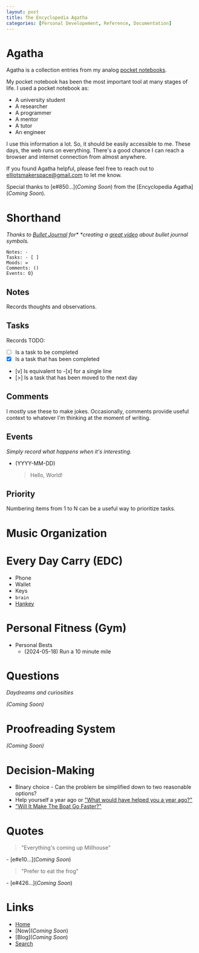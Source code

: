 ```yaml
---
layout: post
title: The Encyclopedia Agatha
categories: [Personal Developement, Reference, Documentation]
---
```


# Agatha

Agatha is a collection entries from my analog [pocket notebooks](https://www.youtube.com/watch?v=34V74B0qVZo&t=1s&ab_channel=JoeVanCleave).

My pocket notebook has been the most important tool at many stages of life.
I used a pocket notebook as:

- A university student
- A researcher
- A programmer
- A mentor
- A tutor
- An engineer

I use this information a lot.
So, it should be easily accessible to me.
These days, the web runs on everything.
There's a good chance I can reach a browser and internet connection from
almost anywhere.

If you found Agatha helpful, please feel free to reach out to
elliotsmakerspace@gmail.com to let me know.

Special thanks to [e#850...](_Coming Soon_) from the [Encyclopedia Agatha](_Coming Soon_).

# Shorthand

_Thanks to [Bullet Journal](https://www.youtube.com/@bulletjournal) for\*
\*creating a [great video](https://www.youtube.com/shorts/52vmLR7JFmY) about bullet journal symbols._

```
Notes: -
Tasks: - [ ]
Moods: =
Comments: ()
Events: O}
```

## Notes

Records thoughts and observations.

## Tasks

Records TODO:

- [ ] Is a task to be completed
- [x] Is a task that has been completed
- [v] Is equivalent to \-\[x\] for a single line
- [>] Is a task that has been moved to the next day

## Comments

I mostly use these to make jokes.
Occasionally, comments provide useful context to whatever I'm thinking at the
moment of writing.

## Events

_Simply record what happens when it's interesting._

- (YYYY-MM-DD)
  > Hello, World!

## Priority

Numbering items from 1 to N can be a useful way to prioritize tasks.

# Music Organization

# Every Day Carry (EDC)

- Phone
- Wallet
- Keys
- `brain`
- [Hankey](https://www.youtube.com/watch?v=boqX0hcVXMQ&ab_channel=NetflixIsAJoke)

# Personal Fitness (Gym)

- Personal Bests
  - (2024-05-18) Run a 10 minute mile

# Questions

_Daydreams and curiosities_

_(Coming Soon)_

# Proofreading System

_(Coming Soon)_

# Decision-Making

- Binary choice - Can the problem be simplified down to two reasonable options?
- Help yourself a year ago or ["What would have helped you a year ago?"](https://medium.com/@racheltho/why-you-yes-you-should-blog-7d2544ac1045)
- ["Will It Make The Boat Go Faster?"](https://willitmaketheboatgofaster.com/)

# Quotes

> "Everything's coming up Millhouse"

\- [e#e10...](_Coming Soon_)

> "Prefer to eat the frog"

\- [e#426...](_Coming Soon_)

# Links

- [Home](https://elliotsmaker.space/)
- [Now](_Coming Soon_)
- [Blog](_Coming Soon_)
- [Search](https://elliotsmaker.space/search/)
